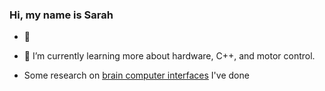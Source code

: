 ### Hi, my name is Sarah

<!--
**SarahWelvaert/sarahwelvaert** is a ✨ _special_ ✨ repository because its `README.md` (this file) appears on your GitHub profile.

Here are some ideas to get you started:


- 👯 I’m looking to collaborate on any embedded project!
- 🤔 I’m looking for help with ...
- 💬 Ask me about ...
- 📫 How to reach me: ...
- 😄 Pronouns: ...
- ⚡ Fun fact: ...
-->
- 🔭  
- 🌱 I’m currently learning more about hardware, C++, and motor control.


- Some research on [brain computer interfaces](https://github.com/SarahWelvaert/sarahwelvaert/files/11195998/Sarah.Welvaert.Research.Poster2.pdf) I've done

